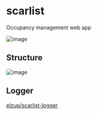 # scarlist
Occupancy management web app

![image](https://user-images.githubusercontent.com/2284908/49385637-3a7da000-f761-11e8-9c60-d29c285aa6e0.png)


## Structure
![image](https://user-images.githubusercontent.com/2284908/49385796-90524800-f761-11e8-8067-b9f38cf332ac.png)

## Logger

[elzup/scarlist-logger](https://github.com/elzup/scarlist-logger)
